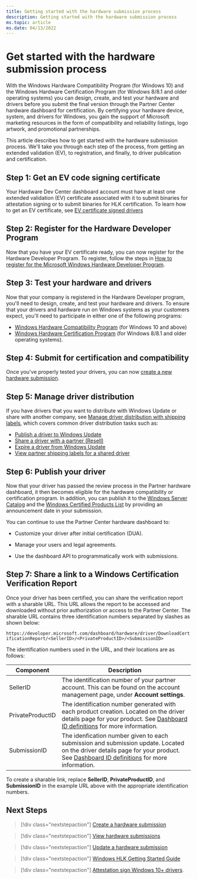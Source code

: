 ```yaml
---
title: Getting started with the hardware submission process
description: Getting started with the hardware submission process
ms.topic: article
ms.date: 04/13/2022
---
```


# Get started with the hardware submission process

With the Windows Hardware Compatibility Program (for Windows 10) and the Windows Hardware Certification Program (for Windows 8/8.1 and older operating systems) you can design, create, and test your hardware and drivers before you submit the final version through the Partner Center hardware dashboard for certification. By certifying your hardware device, system, and drivers for Windows, you gain the support of Microsoft marketing resources in the form of compatibility and reliability listings, logo artwork, and promotional partnerships.

This article describes how to get started with the hardware submission process. We'll take you through each step of the process, from getting an extended validation (EV), to registration, and finally, to driver publication and certification.

## Step 1: Get an EV code signing certificate

Your Hardware Dev Center dashboard account must have at least one extended validation (EV) certificate associated with it to submit binaries for attestation signing or to submit binaries for HLK certification. To learn how to get an EV certificate, see [EV certificate signed drivers](code-signing-reqs.md#ev-certificate-signed-drivers)

## Step 2: Register for the Hardware Developer Program

Now that you have your EV certificate ready, you can now register for the Hardware Developer Program. To register, follow the steps in [How to register for the Microsoft Windows Hardware Developer Program](hardware-program-register.md).

## Step 3: Test your hardware and drivers

Now that your company is registered in the Hardware Developer program, you'll need to design, create, and test your hardware and drivers. To ensure that your drivers and hardware run on Windows systems as your customers expect, you'll need to participate in either one of the following programs:

 * [Windows Hardware Compatibility Program](/windows-hardware/design/compatibility/) (for Windows 10 and above)
 * [Windows Hardware Certification Program](/previous-versions/windows/hardware/hck/jj125187(v=vs.85)) (for Windows 8/8.1 and older operating systems).

## Step 4: Submit for certification and compatibility

Once you've properly tested your drivers, you can now [create a new hardware submission](hardware-submission-create.md).

## Step 5: Manage driver distribution

If you have drivers that you want to distribute with Windows Update or share with another company, see [Manage driver distribution with shipping labels](manage-driver-distribution-by-submission.md), which covers common driver distribution tasks such as:

  * [Publish a driver to Windows Update](publish-a-driver-to-windows-update.md)
  * [Share a driver with a partner (Resell)](sharing-drivers-with-your-partners.md)
  * [Expire a driver from Windows Update](expire-a-driver-from-windows-update.md)
  * [View partner shipping labels for a shared driver](viewing-shipping-labels-for-your-shared-driver.md)

## Step 6: Publish your driver

Now that your driver has passed the review process in the Partner hardware dashboard, it then becomes eligible for the hardware compatibility or certification program. In addition, you can publish it to the [Windows Server Catalog](https://www.windowsservercatalog.com/ ) and the [Windows Certified Products List](windows-certified-products-list.md) by providing an announcement date in your submission.

You can continue to use the Partner Center hardware dashboard to:

* Customize your driver after initial certification (DUA).

* Manage your users and legal agreements.

* Use the dashboard API to programmatically work with submissions.

## Step 7: Share a link to a Windows Certification Verification Report

Once your driver has been certified, you can share the verification report with a sharable URL. This URL allows the report to be accessed and downloaded without prior authorization or access to the Partner Center. The sharable URL contains three identification numbers separated by slashes as shown below:

`https://developer.microsoft.com/dashboard/hardware/driver/DownloadCertificationReport/<SellerID>/<PrivateProductID>/<SubmissionID>`

The identification numbers used in the URL, and their locations are as follows:
  
  | Component | Description |
  | ---       | ---         |
  |SellerID   | The identification number of your partner account. This can be found on the account management page, under **Account settings**. |
  |PrivateProductID | The identification number generated with each product creation. Located on the driver details page for your product. See [Dashboard ID definitions](./hardware-submission-ids.md) for more information. |
  |SubmissionID | The idenfication number given to each submission and submission update. Located on the driver details page for your product. See [Dashboard ID definitions](./hardware-submission-ids.md) for more information. |
  
To create a sharable link, replace **SellerID**, **PrivateProductID**, and **SubmissionID** in the example URL above with the appropriate identification numbers.

## Next Steps

> [!div class="nextstepaction"]
> [Create a hardware submission](hardware-submission-create.md)

> [!div class="nextstepaction"]
> [View hardware submissions](hardware-submissions-view.md)

> [!div class="nextstepaction"]
> [Update a hardware submission](hardware-submission-update.md)

> [!div class="nextstepaction"]
> [Windows HLK Getting Started Guide](/windows-hardware/test/hlk/getstarted/windows-hlk-getting-started.md)

> [!div class="nextstepaction"]
> [Attestation sign Windows 10+ drivers](code-signing-attestation.md).
